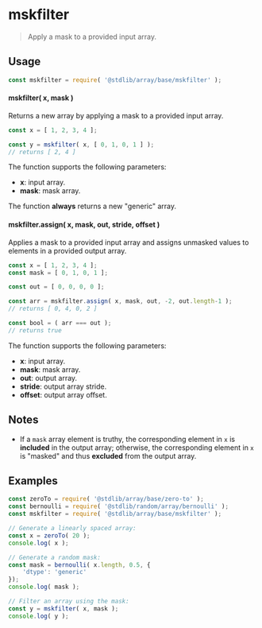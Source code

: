 <!--

@license Apache-2.0

Copyright (c) 2024 The Stdlib Authors.

Licensed under the Apache License, Version 2.0 (the "License");
you may not use this file except in compliance with the License.
You may obtain a copy of the License at

   http://www.apache.org/licenses/LICENSE-2.0

Unless required by applicable law or agreed to in writing, software
distributed under the License is distributed on an "AS IS" BASIS,
WITHOUT WARRANTIES OR CONDITIONS OF ANY KIND, either express or implied.
See the License for the specific language governing permissions and
limitations under the License.

-->

# mskfilter

> Apply a mask to a provided input array.

<section class="usage">

## Usage

```javascript
const mskfilter = require( '@stdlib/array/base/mskfilter' );
```

#### mskfilter( x, mask )

Returns a new array by applying a mask to a provided input array.

```javascript
const x = [ 1, 2, 3, 4 ];

const y = mskfilter( x, [ 0, 1, 0, 1 ] );
// returns [ 2, 4 ]
```

The function supports the following parameters:

-   **x**: input array.
-   **mask**: mask array.

The function **always** returns a new "generic" array.

#### mskfilter.assign( x, mask, out, stride, offset )

Applies a mask to a provided input array and assigns unmasked values to elements in a provided output array.

```javascript
const x = [ 1, 2, 3, 4 ];
const mask = [ 0, 1, 0, 1 ];

const out = [ 0, 0, 0, 0 ];

const arr = mskfilter.assign( x, mask, out, -2, out.length-1 );
// returns [ 0, 4, 0, 2 ]

const bool = ( arr === out );
// returns true
```

The function supports the following parameters:

-   **x**: input array.
-   **mask**: mask array.
-   **out**: output array.
-   **stride**: output array stride.
-   **offset**: output array offset.

</section>

<!-- /.usage -->

<section class="notes">

## Notes

-   If a `mask` array element is truthy, the corresponding element in `x` is **included** in the output array; otherwise, the corresponding element in `x` is "masked" and thus **excluded** from the output array.

</section>

<!-- /.notes -->

<section class="examples">

## Examples

<!-- eslint no-undef: "error" -->

```javascript
const zeroTo = require( '@stdlib/array/base/zero-to' );
const bernoulli = require( '@stdlib/random/array/bernoulli' );
const mskfilter = require( '@stdlib/array/base/mskfilter' );

// Generate a linearly spaced array:
const x = zeroTo( 20 );
console.log( x );

// Generate a random mask:
const mask = bernoulli( x.length, 0.5, {
    'dtype': 'generic'
});
console.log( mask );

// Filter an array using the mask:
const y = mskfilter( x, mask );
console.log( y );
```

</section>

<!-- /.examples -->

<!-- Section for related `stdlib` packages. Do not manually edit this section, as it is automatically populated. -->

<section class="related">

</section>

<!-- /.related -->

<!-- Section for all links. Make sure to keep an empty line after the `section` element and another before the `/section` close. -->

<section class="links">

</section>

<!-- /.links -->
